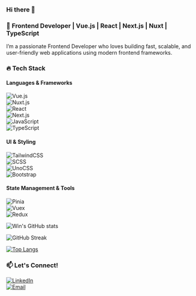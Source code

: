 ### Hi there 👋
### 🚀 **Frontend Developer | Vue.js | React | Next.js | Nuxt | TypeScript**
I’m a passionate Frontend Developer who loves building fast, scalable, and user-friendly web applications using modern frontend frameworks.

### 🔥 Tech Stack  
#### **Languages & Frameworks**  

![Vue.js](https://img.shields.io/badge/-Vue.js-4FC08D?style=flat-square&logo=vue.js&logoColor=fff)  
![Nuxt.js](https://img.shields.io/badge/-Nuxt.js-00DC82?style=flat-square&logo=nuxt.js&logoColor=fff)  
![React](https://img.shields.io/badge/-React-61DAFB?style=flat-square&logo=react&logoColor=000)  
![Next.js](https://img.shields.io/badge/-Next.js-000?style=flat-square&logo=next.js&logoColor=fff)  
![JavaScript](https://img.shields.io/badge/-JavaScript-F7DF1E?style=flat-square&logo=javascript&logoColor=000)  
![TypeScript](https://img.shields.io/badge/-TypeScript-3178C6?style=flat-square&logo=typescript&logoColor=fff)  


#### **UI & Styling**  
![TailwindCSS](https://img.shields.io/badge/-TailwindCSS-38B2AC?style=flat-square&logo=tailwind-css&logoColor=fff)  
![SCSS](https://img.shields.io/badge/-SCSS-CC6699?style=flat-square&logo=sass&logoColor=fff)  
![UnoCSS](https://img.shields.io/badge/-UnoCSS-333?style=flat-square&logo=unocss&logoColor=fff)  
![Bootstrap](https://img.shields.io/badge/-Bootstrap-7952B3?style=flat-square&logo=bootstrap&logoColor=fff) 

#### **State Management & Tools**  
![Pinia](https://img.shields.io/badge/-Pinia-FFD859?style=flat-square&logo=pinia&logoColor=000)  
![Vuex](https://img.shields.io/badge/-Vuex-4FC08D?style=flat-square&logo=vue.js&logoColor=fff)  
![Redux](https://img.shields.io/badge/-Redux-764ABC?style=flat-square&logo=redux&logoColor=fff)
<!-- **Soe-Htun/Soe-Htun** is a ✨ _special_ ✨ repository because its `README.md` (this file) appears on your GitHub profile.

Here are some ideas to get you started: -->

<!-- - 🔭 I’m currently working on ...
- 🌱 I’m currently learning ...
- 👯 I’m looking to collaborate on ...
- 🤔 I’m looking for help with ...
- 💬 Ask me about ...
- 📫 How to reach me: ...
- 😄 Pronouns: ...
- ⚡ Fun fact: ... -->

![Win's GitHub stats](https://github-readme-stats.vercel.app/api?username=Soe-Htun&&show_icons=true&theme=tokyonight&count_private=true)

![GitHub Streak](https://github-readme-streak-stats.herokuapp.com/?user=Soe-Htun&theme=tokyonight)

[![Top Langs](https://github-readme-stats.vercel.app/api/top-langs/?username=Soe-Htun&layout=compact&theme=tokyonight&langs_count=6&hide=css,html)](https://github.com/anuraghazra/github-readme-stats)



### 📫 **Let's Connect!**  
[![LinkedIn](https://img.shields.io/badge/LinkedIn-blue?style=for-the-badge&logo=linkedin)](https://www.linkedin.com/in/soe-htun-245b391b4/)  
[![Email](https://img.shields.io/badge/Email-D14836?style=for-the-badge&logo=gmail&logoColor=fff)](mailto:soehtun.job@gmail.com) 



